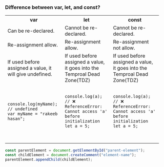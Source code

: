 ### Difference between var, let, and const?

<table>
    <tr>
        <th>var</th>
        <th>let</th>
        <th>const</th>
    </tr>
    <tr>
        <td>Can be re-declared.</td>
        <td>Cannot be re-declared.</td>
        <td>Cannot be re-declared.</td>
    </tr>
    <tr>
        <td>Re-assignment allow.</td>
        <td>Re-assignment allow.</td>
        <td>Re-assignment not allow.</td>
    </tr>
    <tr>
        <td>
            If used before assigned a value, it will give undefined.
        </td>
        <td>If used before assigned a value, it goes into the Temproal Dead Zone(TDZ)</td>
        <td>If used before assigned a value, it goes into the Temproal Dead Zone(TDZ)</td>
    </tr>
    <tr>
        <td>
            <pre>
                <code>
console.log(myName); // undefined
var myName = "rakeeb hasan";
                </code>
            </pre>
        </td>
        <td>
            <pre>
                <code>
console.log(a); // ❌ ReferenceError: Cannot access 'a' before initialization
let a = 5;
                </code>
            </pre>
        </td>
        <td>
            <pre>
                <code>
console.log(a); // ❌ ReferenceError: Cannot access 'a' before initialization
let a = 5;
                </code>
            </pre>
        </td>
    </tr>

</table>

```javascript
const parentElement = document.getElementById("parent-element");
const childElement = document.createComment("element-name");
parentElement.appendChild(childElement);
```
